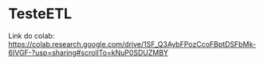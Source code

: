 # TesteETL

Link do colab: https://colab.research.google.com/drive/1SF_Q3AybFPozCcoFBptDSFbMk-6IVGF-?usp=sharing#scrollTo=kNuP0SDUZMBY
